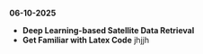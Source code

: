 **06-10-2025**
* **Deep Learning-based Satellite Data Retrieval**
* **Get Familiar with Latex Code**
jhjjh
